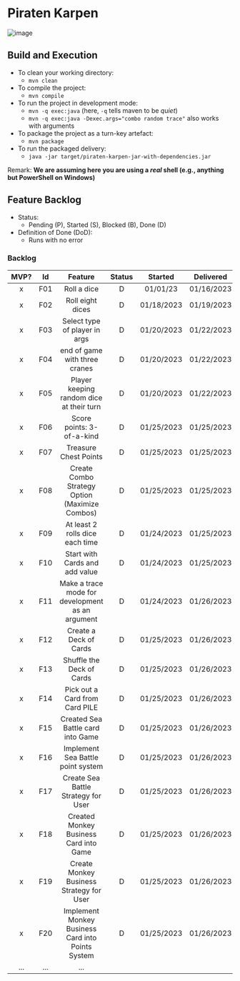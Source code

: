 # Piraten Karpen
![image](https://github.com/Ma-Raymond/Piraten_Kapern/assets/107081345/bbb1028e-bb1c-4d39-95a2-9578ff88c16e)

## Build and Execution

  * To clean your working directory:
    * `mvn clean`
  * To compile the project:
    * `mvn compile`
  * To run the project in development mode:
    * `mvn -q exec:java` (here, `-q` tells maven to be _quiet_)
    * `mvn -q exec:java -Dexec.args="combo random trace"` also works with arguments
  * To package the project as a turn-key artefact:
    * `mvn package`
  * To run the packaged delivery:
    * `java -jar target/piraten-karpen-jar-with-dependencies.jar` 

Remark: **We are assuming here you are using a _real_ shell (e.g., anything but PowerShell on Windows)**

## Feature Backlog

 * Status: 
   * Pending (P), Started (S), Blocked (B), Done (D)
 * Definition of Done (DoD):
   * Runs with no error

### Backlog 

| MVP? | Id  |                      Feature                      | Status |  Started   | Delivered  |
|:----:|:---:|:-------------------------------------------------:|:------:|:----------:|:----------:|
|  x   | F01 |                    Roll a dice                    |   D    |  01/01/23  | 01/16/2023 |
|  x   | F02 |                 Roll eight dices                  |   D    | 01/18/2023 | 01/19/2023 |
|  x   | F03 |           Select type of player in args           |   D    | 01/20/2023 | 01/22/2023 |
|  x   | F04 |           end of game with three cranes           |   D    | 01/20/2023 | 01/22/2023 | 
|  x   | F05 |     Player keeping random dice at their turn      |   D    | 01/20/2023 | 01/22/2023 |
|  x   | F06 |             Score points: 3-of-a-kind             |   D    | 01/25/2023 | 01/25/2023 | 
|  x   | F07 |               Treasure Chest Points               |   D    | 01/25/2023 | 01/25/2023 |
|  x   | F08 |  Create Combo Strategy Option (Maximize Combos)   |   D    | 01/25/2023 | 01/25/2023 |
|  x   | F09 |          At least 2 rolls dice each time          |   D    | 01/24/2023 | 01/25/2023 |
|  x   | F10 |          Start with Cards and add value           |   D    | 01/24/2023 | 01/25/2023 |
|  x   | F11 | Make a trace mode for development as an argument  |   D    | 01/24/2023 | 01/26/2023 |
|  x   | F12 |              Create a Deck of Cards               |   D    | 01/25/2023 | 01/26/2023 |
|  x   | F13 |             Shuffle the Deck of Cards             |   D    | 01/25/2023 | 01/26/2023 |
|  x   | F14 |          Pick out a Card from Card PILE           |   D    | 01/25/2023 | 01/26/2023 |
|  x   | F15 |         Created Sea Battle card into Game         |   D    | 01/25/2023 | 01/26/2023 |
|  x   | F16 |         Implement Sea Battle point system         |   D    | 01/25/2023 | 01/26/2023 |
|  x   | F17 |        Create Sea Battle Strategy for User        |   D    | 01/25/2023 | 01/26/2023 |
|  x   | F18 |      Created Monkey Business Card into Game       |   D    | 01/25/2023 | 01/26/2023 |
|  x   | F19 |     Create Monkey Business Strategy for User      |   D    | 01/25/2023 | 01/26/2023 |
|  x   | F20 | Implement Monkey Business Card into Points System |   D    | 01/25/2023 | 01/26/2023 |
| ...  | ... |                        ...                        |        |

